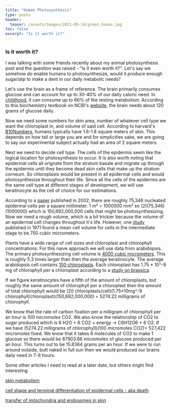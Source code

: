 ```yaml
---
title: "Human Photosynthesis"
type: posts
header:
  teaser: /assets/images/2021-09-14/green_human.jpg
toc: false
excerpt: "Is it worth it?"
---
```



### Is it worth it? 

I was talking with some friends recently about my animal photosynthesis post and the question was raised - "Is it even worth it?". Let's say we somehow do enable humans to photosynthesize, would it produce enough sugar/atp to make a dent in our daily metabolic needs? 

Let's use the brain as a frame of reference. The brain primarily consumes glucose and can account for up to 30-40% of our daily caloric need. In [childhood](https://www.pnas.org/content/111/36/13010.short), it can consume up to 66% of the resting metabolism. According to this biochemistry textbook on NCBI's [website](https://www.ncbi.nlm.nih.gov/books/NBK22436/), the brain needs about 120 grams of glucose daily. 

Now we need some numbers for skin area, number of whatever cell type we want the chloroplast in, and volume of said cell. According to harvard's [B10Numbers](https://bionumbers.hms.harvard.edu/bionumber.aspx?id=100578&ver=1), humans typically have 1.6-1.8 square meters of skin. This depends on how tall or large you are and for simplicities sake, we are going to say our experimental subject actually had an area of 2 square meters. 

Next we need to decide cell type. The cells of the epidermis seem like the logical location for photosynthesis to occur. It is also worth noting that epidermal cells all orignate from the stratum basale and migrate up through the epidermis until they become dead skin cells that make up the stratum corneum. So chloroplasts would be present in all epidermal cells and would photosynthesize throughout their life. Since all the cells of the epidermis are the same cell type at different stages of development, we will use keratinocyte as the cell of choice for our estimations. 

According to a [paper](https://www.sciencedirect.com/science/article/pii/S0022202X1530556X) published in 2002, there are roughly 75,346 nucleated epidermal cells per a square millimeter. 1 m² = 1000000 mm² so (2)(75,346)(1000000) which is 150,692,000,000 cells that might be photosynthesizing. Now we need a rough volume, which is a bit trickier because the volume of an epidermal cell changes throughout it's life. However, one [study](https://www.sciencedirect.com/science/article/pii/S0022202X15452534) published in 1971 found a mean cell volume for cells in the intermediate stage to be 750 cubic micrometers. 

Plants have a wide range of cell sizes and chloroplast and chlorophyll concentrations. For this naive approach we will use data from arabidopsis. The primary photosynthesizing cell volume is [4000 cubic micrometers](https://academic.oup.com/plcell/article/5/11/1661/5984619?login=true). This is roughly 5.3 times larger than then the average keratinocyte. The average arabidopsis cell contains [100 chloroplasts](https://rsscience.com/chloroplast-function-and-structure-solar-panels/). Each chloroplast has 1.75 * 10^-9 mg of chlorophyll per a chloroplast according to a [study on brassica](https://tohoku.repo.nii.ac.jp/?action=repository_action_common_download&item_id=65038&item_no=1&attribute_id=18&file_no=1). 

If we figure keratinocytes have a fifth of the amount of chloroplasts, but roughly the same amount of chlorophyll per a chloroplast then the amount of total chlorophyll would be (20 chloroplasts/cell)(1.75*10mg^-9 chlorophyll/chloroplast)(150,692,000,000) = 5274.22 milligrams of chlorophyll. 

We know that the rate of carbon fixation per a milligram of chlorophyll per an hour is 100 micromoles CO2. We also know the relationship of CO2 to sugar produced which is 6 H2O + 6 CO2 + energy → C6H12O6 + 6 O2. If we have (5274.22 milligrams of chlorophyll)(100 micromoles CO2)= 527,422 micromoles fixed. We know that it takes 6 molecules of CO2 to make 1 glucose so there would be 87903.66 micromoles of glucose produced per an hour. This turns out to be 15.8364 grams per an hour. If we were to run around outside, butt naked in full sun then we would produced our brains daily need in 7-8 hours. 

Some other articles I need to read at a later date, but others might find interesting

[skin metabolism](https://www.sciencedirect.com/science/article/pii/S0006349512050564)

[cell shape and terminal differentiation of epidermal cells - aka death](https://www.pnas.org/content/85/15/5576.short)

[transfer of mitochondria and endosomes in skin](https://onlinelibrary.wiley.com/doi/abs/10.1111/tra.12786)
